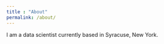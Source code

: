 ```yaml
---
title : "About"
permalink: /about/
---
```


I am a data scientist currently based in Syracuse, New York. 
